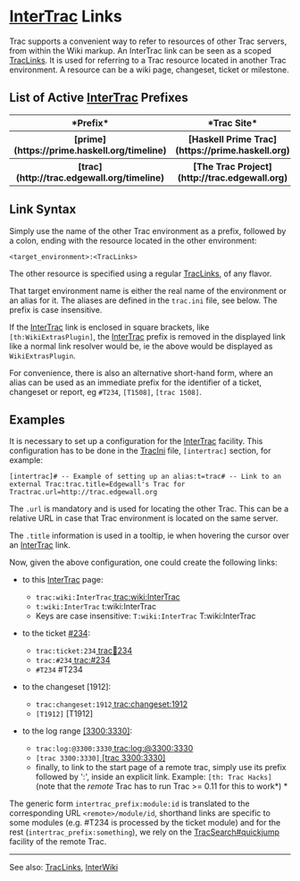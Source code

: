 # [InterTrac](inter-trac) Links


Trac supports a convenient way to refer to resources of other Trac servers, from within the Wiki markup. An InterTrac link can be seen as a scoped [TracLinks](trac-links). It is used for referring to a Trac resource located in another Trac environment. A resource can be a wiki page, changeset, ticket or milestone. 

## List of Active [InterTrac](inter-trac) Prefixes

<table><tr><th>*Prefix*</th>
<th>*Trac Site*</th></tr>
<tr><th>[prime](https://prime.haskell.org/timeline)</th>
<th>[Haskell Prime Trac](https://prime.haskell.org)</th></tr>
<tr><th>[trac](http://trac.edgewall.org/timeline)</th>
<th>[The Trac Project](http://trac.edgewall.org)</th></tr></table>

## Link Syntax


Simply use the name of the other Trac environment as a prefix, followed by a colon, ending with the resource located in the other environment:

```wiki
<target_environment>:<TracLinks>
```


The other resource is specified using a regular [TracLinks](trac-links), of any flavor.


That target environment name is either the real name of the environment or an alias for it. 
The aliases are defined in the `trac.ini` file, see below.
The prefix is case insensitive.


If the [InterTrac](inter-trac) link is enclosed in square brackets, like `[th:WikiExtrasPlugin]`, the [InterTrac](inter-trac) prefix is removed in the displayed link like a normal link resolver would be, ie the above would be displayed as `WikiExtrasPlugin`.


For convenience, there is also an alternative short-hand form, where an alias can be used as an immediate prefix for the identifier of a ticket, changeset or report, eg `#T234`, `[T1508]`, `[trac 1508]`.

## Examples


It is necessary to set up a configuration for the [InterTrac](inter-trac) facility.
This configuration has to be done in the [TracIni](trac-ini) file, `[intertrac]` section, for example:

```
[intertrac]# -- Example of setting up an alias:t=trac# -- Link to an external Trac:trac.title=Edgewall's Trac for Tractrac.url=http://trac.edgewall.org
```


The `.url` is mandatory and is used for locating the other Trac.
This can be a relative URL in case that Trac environment is located on the same server.


The `.title` information is used in a tooltip, ie when hovering the cursor over an [InterTrac](inter-trac) link.


Now, given the above configuration, one could create the following links:

- to this [InterTrac](inter-trac) page:

  - `trac:wiki:InterTrac`[ trac:wiki:InterTrac](http://trac.edgewall.org/intertrac/wiki%3AInterTrac)
  - `t:wiki:InterTrac` t:wiki:InterTrac
  - Keys are case insensitive: `T:wiki:InterTrac` T:wiki:InterTrac
- to the ticket [\#234](https://gitlab.haskell.org//ghc/ghc/issues/234):

  - `trac:ticket:234`[ trac:ticket:234](http://trac.edgewall.org/intertrac/ticket%3A234)
  - `trac:#234`[ trac:\#234](http://trac.edgewall.org/intertrac/%23234)
  - `#T234` \#T234
- to the changeset \[1912\]:

  - `trac:changeset:1912`[ trac:changeset:1912](http://trac.edgewall.org/intertrac/changeset%3A1912)
  - `[T1912]` \[T1912\]
- to the log range [\[3300:3330\]](/trac/ghc/log/ghc/?revs=3300%3A3330):

  - `trac:log:@3300:3330`[ trac:log:\@3300:3330](http://trac.edgewall.org/intertrac/log%3A%403300%3A3330)
  - `[trac 3300:3330]`[ \[trac 3300:3330\]](http://trac.edgewall.org/intertrac/log%3A/%403300%3A3330)
  - finally, to link to the start page of a remote trac, simply use its prefix followed by ':', inside an explicit link. Example: `[th: Trac Hacks]` (note that the *remote* Trac has to run Trac \>= 0.11 for this to work*)
    *


The generic form `intertrac_prefix:module:id` is translated to the corresponding URL `<remote>/module/id`, shorthand links are specific to some modules (e.g. \#T234 is processed by the ticket module) and for the rest (`intertrac_prefix:something`), we rely on the [TracSearch\#quickjump](trac-search#) facility of the remote Trac.

---


See also: [TracLinks](trac-links), [InterWiki](inter-wiki)